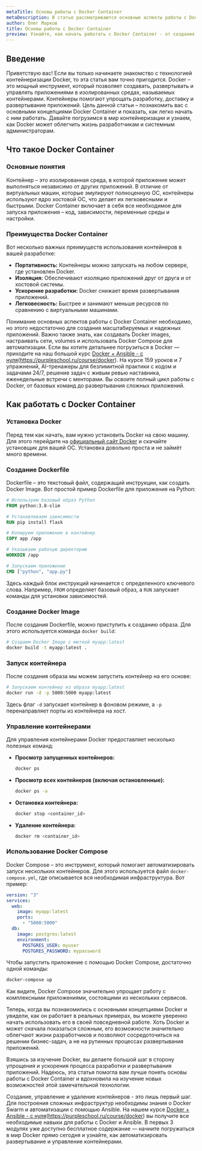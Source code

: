 ```yaml
---
metaTitle: Основы работы с Docker Container
metaDescription: В статье рассматриваются основные аспекты работы с Docker Container - создание контейнеров- управление ими и их удаление- а также использование Docker Compose для автоматизации процессов
author: Олег Марков
title: Основы работы с Docker Container
preview: Узнайте, как начать работать с Docker Container - от создания и управления контейнерами до автоматизации процессов с Docker Compose
---
```


## Введение

Приветствую вас! Если вы только начинаете знакомство с технологией контейнеризации Docker, то эта статья вам точно пригодится. Docker – это мощный инструмент, который позволяет создавать, развертывать и управлять приложениями в изолированных средах, называемых контейнерами. Контейнеры помогают упрощать разработку, доставку и развертывание приложений. Цель данной статьи – познакомить вас с основными концепциями Docker Container и показать, как легко начать с ним работать. Давайте погрузимся в мир контейнеризации и узнаем, как Docker может облегчить жизнь разработчикам и системным администраторам.

## Что такое Docker Container

### Основные понятия

Контейнер – это изолированная среда, в которой приложение может выполняться независимо от других приложений. В отличие от виртуальных машин, которые эмулируют полноценную ОС, контейнеры используют ядро хостовой ОС, что делает их легковесными и быстрыми. Docker Container включает в себя все необходимое для запуска приложения – код, зависимости, переменные среды и настройки.

### Преимущества Docker Container

Вот несколько важных преимуществ использования контейнеров в вашей разработке:
- **Портативность:**  Контейнеры можно запускать на любом сервере, где установлен Docker.
- **Изоляция:**  Обеспечивают изоляцию приложений друг от друга и от хостовой системы.
- **Ускорение разработки:**  Docker снижает время развертывания приложений.
- **Легковесность:**  Быстрее и занимают меньше ресурсов по сравнению с виртуальными машинами.

Понимание основных аспектов работы с Docker Container необходимо, но этого недостаточно для создания масштабируемых и надежных приложений. Важно также знать, как создавать Docker images, настраивать сети, volumes и использовать Docker Compose для автоматизации. Если вы хотите детальнее погрузиться в Docker — приходите на наш большой курс [Docker + Ansible - с нуля]()(https://purpleschool.ru/course/docker). На курсе 159 уроков и 7 упражнений, AI-тренажеры для безлимитной практики с кодом и задачами 24/7, решение задач с живым ревью наставника, еженедельные встречи с менторами. Вы освоите полный цикл работы с Docker, от базовых команд до развертывания сложных приложений.

## Как работать с Docker Container

### Установка Docker

Перед тем как начать, вам нужно установить Docker на свою машину. Для этого перейдите на [официальный сайт Docker](https://www.docker.com/) и скачайте установщик для вашей ОС. Установка довольно проста и не займёт много времени.

### Создание Dockerfile

Dockerfile – это текстовый файл, содержащий инструкции, как создать Docker Image. Вот простой пример Dockerfile для приложения на Python:

```Dockerfile
# Используем базовый образ Python
FROM python:3.8-slim

# Устанавливаем зависимости
RUN pip install flask

# Копируем приложение в контейнер
COPY app /app

# Указываем рабочую директорию
WORKDIR /app

# Запускаем приложение
CMD ["python", "app.py"]
```

Здесь каждый блок инструкций начинается с определенного ключевого слова. Например, `FROM` определяет базовый образ, а `RUN` запускает команды для установки зависимостей.

### Создание Docker Image

После создания Dockerfile, можно приступить к созданию образа. Для этого используется команда `docker build`:

```bash
# Создаем Docker Image с меткой myapp:latest
docker build -t myapp:latest .
```

### Запуск контейнера

После создания образа мы можем запустить контейнер на его основе:

```bash
# Запускаем контейнер из образа myapp:latest
docker run -d -p 5000:5000 myapp:latest
```

Здесь флаг `-d` запускает контейнер в фоновом режиме, а `-p` перенаправляет порты из контейнера на хост.

### Управление контейнерами

Для управления контейнерами Docker предоставляет несколько полезных команд:

- **Просмотр запущенных контейнеров:**

  ```bash
  docker ps
  ```

- **Просмотр всех контейнеров (включая остановленные):**

  ```bash
  docker ps -a
  ```

- **Остановка контейнера:**

  ```bash
  docker stop <container_id>
  ```

- **Удаление контейнера:**

  ```bash
  docker rm <container_id>
  ```

### Использование Docker Compose

Docker Compose – это инструмент, который помогает автоматизировать запуск нескольких контейнеров. Для этого используется файл `docker-compose.yml`, где описывается вся необходимая инфраструктура. Вот пример:

```yaml
version: "3"
services:
  web:
    image: myapp:latest
    ports:
      - "5000:5000"
  db:
    image: postgres:latest
    environment:
      POSTGRES_USER: myuser
      POSTGRES_PASSWORD: mypassword
```

Чтобы запустить приложение с помощью Docker Compose, достаточно одной команды:

```bash
docker-compose up
```

Как видите, Docker Compose значительно упрощает работу с комплексными приложениями, состоящими из нескольких сервисов.

Теперь, когда вы познакомились с основными концепциями Docker и увидели, как он работает в реальных примерах, вы можете уверенно начать использовать его в своей повседневной работе. Хоть Docker и может сначала показаться сложным, его возможности значительно облегчают жизни разработчиков и позволяют сосредоточиться на решении бизнес-задач, а не на рутинных процессах развертывания приложений.

Взяшись за изучение Docker, вы делаете большой шаг в сторону упрощения и ускорения процесса разработки и развертывания приложений. Надеюсь, эта статья помогла вам лучше понять основы работы с Docker Container и вдохновила на изучение новых возможностей этой замечательной технологии.

Создание, управление и удаление контейнеров - это лишь первый шаг. Для построения сложных инфраструктур необходимы знания о Docker Swarm и автоматизации с помощью Ansible. На нашем курсе [Docker + Ansible - с нуля]()(https://purpleschool.ru/course/docker) вы получите все необходимые навыки для работы с Docker и Ansible. В первых 3 модулях уже доступно бесплатное содержание — начните погружаться в мир Docker прямо сегодня и узнайте, как автоматизировать развертывание и управление контейнерами.

